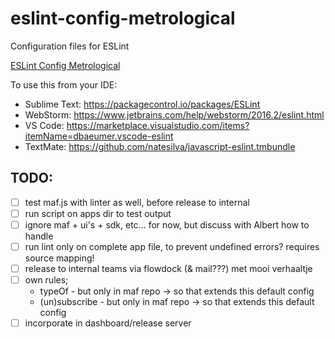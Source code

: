 # eslint-config-metrological
Configuration files for ESLint

[ESLint Config Metrological](git.io/eslint-config-metrological "ESLint Config Metrological")

To use this from your IDE:
- Sublime Text: https://packagecontrol.io/packages/ESLint
- WebStorm: https://www.jetbrains.com/help/webstorm/2016.2/eslint.html
- VS Code: https://marketplace.visualstudio.com/items?itemName=dbaeumer.vscode-eslint
- TextMate: https://github.com/natesilva/javascript-eslint.tmbundle

## TODO:
- [ ] test maf.js with linter as well, before release to internal
- [ ] run script on apps dir to test output
- [ ] ignore maf + ui's + sdk, etc... for now, but discuss with Albert how to handle
- [ ] run lint only on complete app file, to prevent undefined errors? requires source mapping!
- [ ] release to internal teams via flowdock (& mail???) met mooi verhaaltje
- [ ] own rules;
  - typeOf - but only in maf repo -> so that extends this default config
  - (un)subscribe - but only in maf repo -> so that extends this default config
- [ ] incorporate in dashboard/release server
